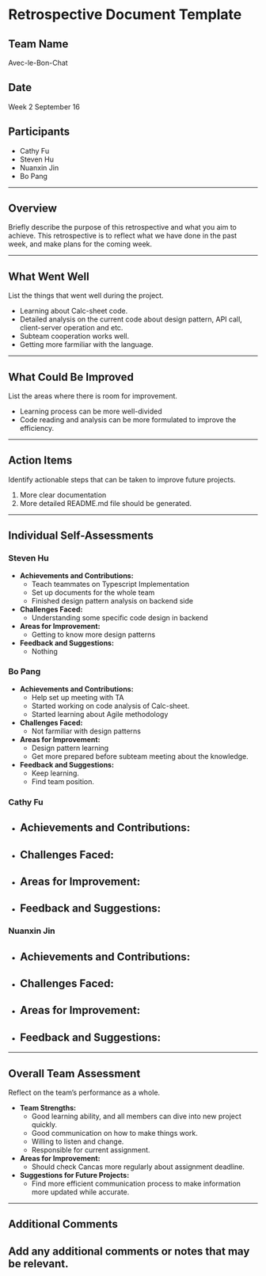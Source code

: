 # Retrospective Document Template

## Team Name
Avec-le-Bon-Chat

## Date
Week 2 September 16

## Participants
- Cathy Fu
- Steven Hu
- Nuanxin Jin
- Bo Pang
---

## Overview
Briefly describe the purpose of this retrospective and what you aim to achieve.
This retrospective is to reflect what we have done in the past week, and make plans for the coming week. 

---

## What Went Well
List the things that went well during the project.
- Learning about Calc-sheet code.
- Detailed analysis on the current code about design pattern, API call, client-server operation and etc. 
- Subteam cooperation works well. 
- Getting more farmiliar with the language.

---

## What Could Be Improved
List the areas where there is room for improvement.
- Learning process can be more well-divided 
- Code reading and analysis can be more formulated to improve the efficiency. 

---

## Action Items
Identify actionable steps that can be taken to improve future projects.
1. More clear documentation 
2. More detailed README.md file should be generated. 
---

## Individual Self-Assessments
### Steven Hu
- **Achievements and Contributions:**
  - Teach teammates on Typescript Implementation 
  - Set up documents for the whole team
  - Finished design pattern analysis on backend side
- **Challenges Faced:**
  - Understanding some specific code design in backend
- **Areas for Improvement:**
  - Getting to know more design patterns
- **Feedback and Suggestions:**
  - Nothing

### Bo Pang
- **Achievements and Contributions:**
  - Help set up meeting with TA
  - Started working on code analysis of Calc-sheet.
  - Started learning about Agile methodology 
- **Challenges Faced:**
  - Not farmiliar with design patterns 
- **Areas for Improvement:**
  - Design pattern learning
  - Get more prepared before subteam meeting about the knowledge. 
- **Feedback and Suggestions:**
  - Keep learning.
  - Find team position. 

### Cathy Fu
- **Achievements and Contributions:**
  -
- **Challenges Faced:**
  -
- **Areas for Improvement:**
  -
- **Feedback and Suggestions:**
  -

### Nuanxin Jin
- **Achievements and Contributions:**
  -
- **Challenges Faced:**
  -
- **Areas for Improvement:**
  -
- **Feedback and Suggestions:**
  -


---

## Overall Team Assessment
Reflect on the team’s performance as a whole.
- **Team Strengths:**
  - Good learning ability, and all members can dive into new project quickly.
  - Good communication on how to make things work.
  - Willing to listen and change.
  - Responsible for current assignment. 
- **Areas for Improvement:**
  - Should check Cancas more regularly about assignment deadline. 
- **Suggestions for Future Projects:**
  - Find more efficient communication process to make information more updated while accurate. 

---

## Additional Comments
Add any additional comments or notes that may be relevant.
-
